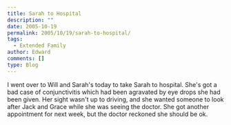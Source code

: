 ```yaml
---
title: Sarah to Hospital
description: ""
date: 2005-10-19
permalink: 2005/10/19/sarah-to-hospital/
tags:
  - Extended Family
author: Edward
comments: []
type: Blog
---
```


I went over to Will and Sarah\'s today to take Sarah to hospital. She\'s
got a bad case of conjunctivitis which had been agravated by eye drops
she had been given. Her sight wasn\'t up to driving, and she wanted
someone to look after Jack and Grace while she was seeing the doctor.
She got another appointment for next week, but the doctor reckoned she
should be ok.

